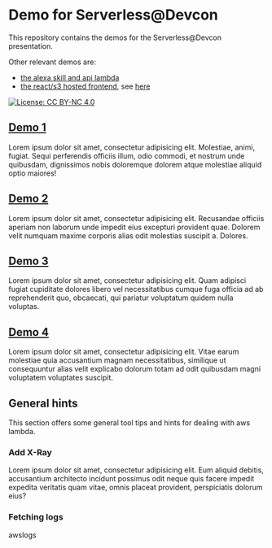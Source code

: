 # Demo for Serverless@Devcon

This repository contains the demos for the Serverless@Devcon presentation.

Other relevant demos are:

- [the alexa skill and api lambda](https://github.com/koenighotze/alexa-devcon-schedule)
- [the react/s3 hosted frontend](https://github.com/koenighotze/devcon-schedule-ui), see [here](http://dschmitz.devcon.ui.s3-website-eu-west-1.amazonaws.com/)

[![License: CC BY-NC 4.0](https://licensebuttons.net/l/by-nc/4.0/80x15.png)](https://creativecommons.org/licenses/by-nc/4.0/)

## [Demo 1](demo1_hellodevcon)

Lorem ipsum dolor sit amet, consectetur adipisicing elit. Molestiae, animi, fugiat. Sequi perferendis officiis illum, odio commodi, et nostrum unde quibusdam, dignissimos nobis doloremque dolorem atque molestiae aliquid optio maiores!

## [Demo 2](demo1_sam_local)

Lorem ipsum dolor sit amet, consectetur adipisicing elit. Recusandae officiis aperiam non laborum unde impedit eius excepturi provident quae. Dolorem velit numquam maxime corporis alias odit molestias suscipit a. Dolores.

## [Demo 3](demo1_hellodevcon_api)

Lorem ipsum dolor sit amet, consectetur adipisicing elit. Quam adipisci fugiat cupiditate dolores libero vel necessitatibus cumque fuga officia ad ab reprehenderit quo, obcaecati, qui pariatur voluptatum quidem nulla voluptas.


## [Demo 4](demo1_hellodevcon_claudiajs)

Lorem ipsum dolor sit amet, consectetur adipisicing elit. Vitae earum molestiae quia accusantium magnam necessitatibus, similique ut consequuntur alias velit explicabo dolorum totam ad odit quibusdam magni voluptatem voluptates suscipit.


## General hints

This section offers some general tool tips and hints for dealing with aws lambda.

### Add X-Ray

Lorem ipsum dolor sit amet, consectetur adipisicing elit. Eum aliquid debitis, accusantium architecto incidunt possimus odit neque quis facere impedit expedita veritatis quam vitae, omnis placeat provident, perspiciatis dolorum eius?

### Fetching logs

awslogs



